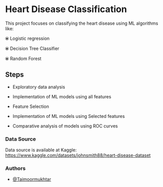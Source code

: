 # Heart Disease Classification

This project focuses on classifying the heart disease using ML algorithms like:

⦿ Logistic regression

⦿ Decision Tree Classifier

⦿ Random Forest



## Steps

- Exploratory data analysis

- Implementation of ML models using all features

- Feature Selection 

- Implementation of ML models using Selected features 

- Comparative analysis of models using ROC curves

### Data Source

Data source is available at Kaggle: https://www.kaggle.com/datasets/johnsmith88/heart-disease-dataset

### 
### Authors

- [@Taimoormukhtar](https://github.com/Taimoormukhtar)
